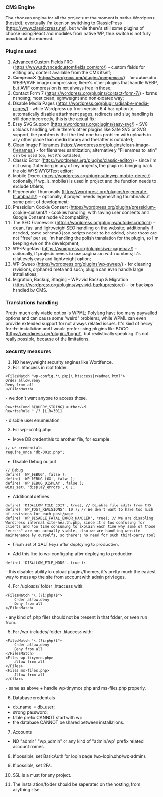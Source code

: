 ### CMS Engine

The choosen engine for all the projects at the moment is native Wordpress (hosted); eventually i'm keen on switching to ClassicPress (https://www.classicpress.net), but while there's still some plugins of choose using React and modules from native WP, thus switch is not fully possible at the moment.

### Plugins used

1. Advanced Custom Fields PRO (https://www.advancedcustomfields.com/pro/) - custom fields for editing any content available from the CMS itself;
2. CompressX (https://wordpress.org/plugins/compressx/) - for automatic WEBP/AVIF image compression; there's other plugins that handle WEBP, but AVIF compression is not always free in those;
3. Contact Form 7 (https://wordpress.org/plugins/contact-form-7/) - forms handling; most clean, lightweight and non-bloated way;
4. Disable Media Pages (https://wordpress.org/plugins/disable-media-pages/) - while Wordpress up from version 6.4 has option to automatically disable attachment pages, redirects and slug handling is still done incorrectly, this is the actual fix;
5. Easy SVG Support (https://wordpress.org/plugins/easy-svg/) - SVG uploads handling; while there's other plugins like Safe SVG or SVG support, the problem is that the first one has problem with uploads in any other place than media library and the latter is outdated;
6. Clean Image Filenames (https://wordpress.org/plugins/clean-image-filenames/) - for filenames sanitization; alternatively "Filenames to latin" can be used too, but it's outdated;
7. Classic Editor (https://wordpress.org/plugins/classic-editor/) - since i'm not using Gutenberg in any of my projects, the plugin is bringing back the old WYSIWYG/Text editor;
8. Mobile Detect (https://wordpress.org/plugins/tinywp-mobile-detect/) - optionally, if wp_is_mobile() is used in project and the function needs to exclude tablets;
9. Regenerate Thumbnails (https://wordpress.org/plugins/regenerate-thumbnails/) - optionally, if project needs regenerating thumbnails at some point of development;
10. Pressidium Cookie Consent (https://wordpress.org/plugins/pressidium-cookie-consent/) - cookies handling, with saving user consents and Google Consent mode v2 compability;
11. The SEO Framework (https://wordpress.org/plugins/autodescription/) - clean, fast and lightweight SEO handling on the website; additionally if needed, some schema3 json scripts needs to be added, since those are not "free" per se; I'm handling the polish translation for the plugin, so I'm keeping eye on the development;
12. WP-PageNavi (https://wordpress.org/plugins/wp-pagenavi/) - optionally, if projects needs to use pagination with numbers; it's relatievely easy and lightweight option;
13. WP-Sweep (https://wordpress.org/plugins/wp-sweep/) - for cleaning revisions, orphaned meta and such; plugin can even handle large installations;
14. Migration, Backup, Staging – WPvivid Backup & Migration (https://wordpress.org/plugins/wpvivid-backuprestore/) - for backups handled by CMS.

### Translations handling

Pretty much only viable option is WPML; Polylang have too many paywalled options and can cause some "weird" problems, while WPML can even provide extended support for not always related issues. It's kind of heavy for the installation and I would prefer using plugins like BOGO (https://wordpress.org/plugins/bogo/), but realistically speaking it's not really possible, because of the limitations.

### Security measures

1. NO heavyweight security engines like Wordfence.
2. For .htaccess in root folder:
```
<FilesMatch "wp-config.*\.php|\.htaccess|readme\.html">
Order allow,deny
Deny from all
</FilesMatch>
```
\- we don't want anyone to access those.
```
RewriteCond %{QUERY_STRING} author=\d
RewriteRule ^ /? [L,R=301]
```
\- disable user enumeration

3. For wp-config.php:

* Move DB credentials to another file, for example:
```
// DB credentials
require_once "db-001x.php";
```
* Disable Debug output
```
// Debug
define( 'WP_DEBUG', false );
define( 'WP_DEBUG_LOG', false );
define( 'WP_DEBUG_DISPLAY', false );
@ini_set( 'display_errors', 0 );
```

* Additional defines
```
define(	'DISALLOW_FILE_EDIT', true); // Disable file edits from CMS
define( 'WP_POST_REVISIONS', 10 ); // We don't want to have too much of revisions for each post/page
define( 'WP_DISABLE_FATAL_ERROR_HANDLER', true); // We are disabling Wordpress internal site-health.php, since it's too confusing for clients and too time consuming to explain each time why some of those "errors" are not actually viable, also we are handling website maintenance by ourselfs, so there's no need for such third-party tool
```

* Fresh set of SALT keys after deploying to production.
  
* Add this line to wp-config.php after deploying to production
```
define( 'DISALLOW_FILE_MODS', true );
```
\- this disables ability to upload plugins/themes, it's pretty much the easiest way to mess up the site from account with admin privileges.

4. For /uploads/ folder
.htaccess with:
```
<FilesMatch "\.(?i:php)$">
	Order allow,deny
	Deny from all
</FilesMatch>
```
\- any kind of .php files should not be present in that folder, or even run from.

5. For /wp-includes/ folder
.htaccess with:
```
<FilesMatch "\.(?i:php)$">
	Order allow,deny
	Deny from all
</FilesMatch>
<Files wp-tinymce.php>
	Allow from all
</Files>
<Files ms-files.php>
	Allow from all
</Files>
```
\- same as above + handle wp-tinymce.php and ms-files.php properly.

6. Database credentials
* db_name != db_user;
* strong password;
* table prefix CANNOT start with wp_
* the database CANNOT be shared between installations.

7. Accounts
* NO "admin" "wp_admin" or any kind of "admin/wp" prefix related account names.

8. If possible, set BasicAuth for login page (wp-login.php/wp-admin).

9. If possible, set 2FA.

10. SSL is a must for any project.

11. The installation/folder should be seperated on the hosting, from anything else.
